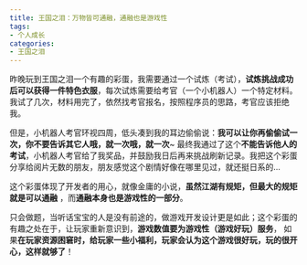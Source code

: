 ```yaml
---
title: 王国之泪：万物皆可通融，通融也是游戏性
tags:
- 个人成长
categories:
- 王国之泪
---
```




昨晚玩到王国之泪一个有趣的彩蛋，我需要通过一个试炼（考试），**试炼挑战成功后可以获得一件特色衣服**，每次试炼需要给考官（一个小机器人）一个特定材料。我试了几次，材料用完了，依然找考官报名，按照程序员的思路，考官应该拒绝我。

但是，小机器人考官环视四周，低头凑到我的耳边偷偷说：**我可以让你再偷偷试一次，你不要告诉其它人哦，就一次哦，就一次**~ 最终我通过了这个**不能告诉他人的考试**，小机器人考官给了我奖品，并鼓励我日后再来挑战刷新记录。我把这个彩蛋分享给阅片无数的朋友，朋友感觉这个剧情好像在哪里见过，就还挺日系的...

这个彩蛋体现了开发者的用心，就像金庸的小说，**虽然江湖有规矩，但最大的规矩就是可以通融** ，而**通融本身也是游戏性的一部分**。

只会做题，当听话宝宝的人是没有前途的，做游戏开发设计更是如此；这个彩蛋的有趣之处在于，让玩家重新意识到，**游戏数值要为游戏性（游戏好玩）服务**， 如果**在玩家资源困窘时，给玩家一些小福利，玩家会认为这个游戏很好玩，玩的很开心，这样就够了**！
